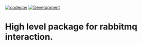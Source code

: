 [![codecov](https://codecov.io/gh/diegodesousas/go-rabbitmq/branch/main/graph/badge.svg?token=XC6DRT9X8J)](https://codecov.io/gh/diegodesousas/go-rabbitmq)
[![Development](https://github.com/diegodesousas/go-rabbitmq/actions/workflows/development.yml/badge.svg)](https://github.com/diegodesousas/go-rabbitmq/actions/workflows/development.yml)

# High level package for rabbitmq interaction. 